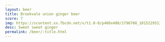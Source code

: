 ```yaml
---
layout: beer
title: Brookvale union ginger beer
score: 7
img: https://scontent.xx.fbcdn.net/v/t1.0-0/p480x480/1796708_10152293133278745_1592031312_n.jpg?oh=96a2d48cee72df573690fef3458e515e&oe=58774605
desc: Sweet sweet ginger
permalink: /beer/:title.html
---
```


